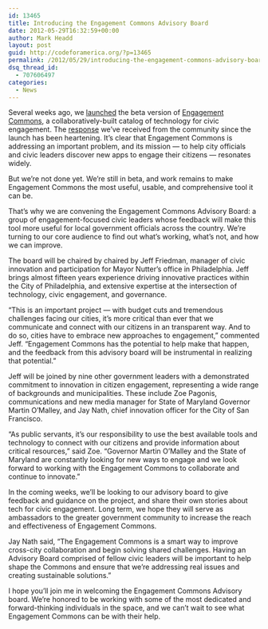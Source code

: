```yaml
---
id: 13465
title: Introducing the Engagement Commons Advisory Board
date: 2012-05-29T16:32:59+00:00
author: Mark Headd
layout: post
guid: http://codeforamerica.org/?p=13465
permalink: /2012/05/29/introducing-the-engagement-commons-advisory-board/
dsq_thread_id:
  - 707606497
categories:
  - News
---
```

Several weeks ago, we [launched](http://codeforamerica.org/2012/04/23/check-out-engagement-commons-beta-2/) the beta version of [Engagement Commons](http://civiccommons.org/engagement-commons), a collaboratively-built catalog of technology for civic engagement. The [response](http://storify.com/abhinemani/engagement-commons-launch) we’ve received from the community since the launch has been heartening. It’s clear that Engagement Commons is addressing an important problem, and its mission — to help city officials and civic leaders discover new apps to engage their citizens — resonates widely.

But we’re not done yet. We’re still in beta, and work remains to make Engagement Commons the most useful, usable, and comprehensive tool it can be.

That’s why we are convening the Engagement Commons Advisory Board: a group of engagement-focused civic leaders whose feedback will make this tool more useful for local government officials across the country. We’re turning to our core audience to find out what’s working, what’s not, and how we can improve.

The board will be chaired by chaired by Jeff Friedman, manager of civic innovation and participation for Mayor Nutter’s office in Philadelphia. Jeff brings almost fifteen years experience driving innovative practices within the City of Philadelphia, and extensive expertise at the intersection of technology, civic engagement, and governance.

“This is an important project — with budget cuts and tremendous challenges facing our cities, it’s more critical than ever that we communicate and connect with our citizens in an transparent way. And to do so, cities have to embrace new approaches to engagement,” commented Jeff. “Engagement Commons has the potential to help make that happen, and the feedback from this advisory board will be instrumental in realizing that potential.”

Jeff will be joined by nine other government leaders with a demonstrated commitment to innovation in citizen engagement, representing a wide range of backgrounds and municipalities. These include Zoe Pagonis, communications and new media manager for State of Maryland Governor Martin O’Malley, and Jay Nath, chief innovation officer for the City of San Francisco.

“As public servants, it’s our responsibility to use the best available tools and technology to connect with our citizens and provide information about critical resources,” said Zoe. “Governor Martin O’Malley and the State of Maryland are constantly looking for new ways to engage and we look forward to working with the Engagement Commons to collaborate and continue to innovate.”

In the coming weeks, we&#8217;ll be looking to our advisory board to give feedback and guidance on the project, and share their own stories about tech for civic engagement. Long term, we hope they will serve as ambassadors to the greater government community to increase the reach and effectiveness of Engagement Commons.

Jay Nath said, “The Engagement Commons is a smart way to improve cross-city collaboration and begin solving shared challenges. Having an Advisory Board comprised of fellow civic leaders will be important to help shape the Commons and ensure that we’re addressing real issues and creating sustainable solutions.”

I hope you’ll join me in welcoming the Engagement Commons Advisory board. We’re honored to be working with some of the most dedicated and forward-thinking individuals in the space, and we can’t wait to see what Engagement Commons can be with their help.